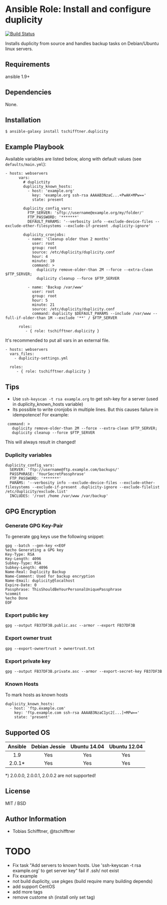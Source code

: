 # Ansible Role: Install and configure duplicity

[![Build Status](https://travis-ci.org/tschifftner/ansible-role-duplicity.svg)](https://travis-ci.org/tschifftner/ansible-role-duplicity)

Installs duplicity from source and handles backup tasks on Debian/Ubuntu linux servers.

## Requirements

ansible 1.9+

## Dependencies

None.

## Installation

```
$ ansible-galaxy install tschifftner.duplicity
```

## Example Playbook

Available variables are listed below, along with default values (see `defaults/main.yml`):

    - hosts: webservers
          vars:
            # duplictity
            duplicity_known_hosts:
              - host: 'example.org'
                key: 'example.org ssh-rsa AAAAB3NzaC...+PwAK+MPw=='
                state: present
        
            duplicity_config_vars:
              FTP_SERVER: 'sftp://username@example.org/my/folder/'
              FTP_PASSWORD: '*******'
              DEFAULT_PARAMS: '--verbosity info --exclude-device-files --exclude-other-filesystems --exclude-if-present .duplicity-ignore'
        
            duplicity_cronjobs:
              - name: 'Cleanup older than 2 months'
                user: root
                group: root
                source: /etc/duplicity/duplicity.conf
                hour: 4
                minute: 10
                command: >
                  duplicity remove-older-than 2M --force --extra-clean $FTP_SERVER;
                  duplicity cleanup --force $FTP_SERVER
        
              - name: 'Backup /var/www'
                user: root
                group: root
                hour: 5
                minute: 21
                source: /etc/duplicity/duplicity.conf
                command: duplicity $DEFAULT_PARAMS --include /var/www --full-if-older-than 1M --exclude '**' / $FTP_SERVER
    
          roles:
             - { role: tschifftner.duplicity }

It's recommended to put all vars in an external file.
    
    - hosts: webservers
      vars_files:
        - duplicity-settings.yml
    
      roles:
         - { role: tschifftner.duplicity }

## Tips
 - Use ```ssh-keyscan -t rsa example.org``` to get ssh-key for a server (used in duplicity_known_hosts variable)
 - Its possible to write cronjobs in multiple lines. But this causes failure in idempotence! For example:
 
```
 command: >
   duplicity remove-older-than 2M --force --extra-clean $FTP_SERVER;
   duplicity cleanup --force $FTP_SERVER
```

This will always result in changed!      
      
### Duplicity variables
```
duplicity_config_vars:
  SERVER: 'ftp://username@ftp.example.com/backups/'
  PASSPHRASE: 'YourSecretPassphrase'
  FTP_PASSWORD: '*******'
  PARAMS: '--verbosity info --exclude-device-files --exclude-other-filesystems --exclude-if-present .duplicity-ignore --exclude-filelist /etc/duplicity/exclude.list'
  INCLUDES: '/root /home /var/www /var/backup'
```      
      
## GPG Encryption

### Generate GPG Key-Pair

To generate gpg keys use the following snippet:
      
```
gpg --batch --gen-key <<EOF
%echo Generating a GPG key
Key-Type: RSA
Key-Length: 4096
Subkey-Type: RSA
Subkey-Length: 4096
Name-Real: Duplicity Backup
Name-Comment: Used for backup encryption
Name-Email: duplicity@localhost
Expire-Date: 0
Passphrase: ThisShouldBeYourPersonalUniquePassphrase
%commit
%echo Done
EOF
```      
      
### Export public key
      
```
gpg --output FB37DF3B.public.asc --armor --export FB37DF3B
```      

### Export owner trust
      
```
gpg --export-ownertrust > ownertrust.txt
```      

### Export private key
      
```
gpg --output FB37DF3B.private.asc --armor --export-secret-key FB37DF3B
```      

### Known Hosts

To mark hosts as known hosts
      
```
duplicity_known_hosts:
  - host: 'ftp.example.com'
    key: 'ftp.example.com ssh-rsa AAAAB3NzaC1yc2[...]+MPw=='
    state: 'present'
```          

## Supported OS

Ansible          | Debian Jessie    | Ubuntu 14.04    | Ubuntu 12.04
:--------------: | :--------------: | :-------------: | :-------------: 
1.9              | Yes              | Yes             | Yes
2.0.1*           | Yes              | Yes             | Yes

*) 2.0.0.0, 2.0.0.1, 2.0.0.2 are not supported!
     
## License

MIT / BSD

## Author Information

 - Tobias Schifftner, @tschifftner

# TODO

 - Fix task "Add servers to known hosts. Use 'ssh-keyscan -t rsa example.org' to get server key" fail if .ssh/ not exist
 - Fix example
 - not build duplicity, use pkges (build require many building depends)
 - add support CentOS
 - add more tags
 - remove custome sh (install only set tag)
